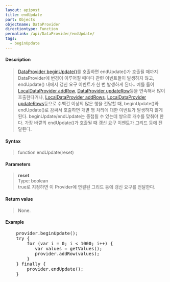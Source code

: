 ```yaml
---
layout: apipost
title: endUpdate
part: Objects
objectname: DataProvider
directiontype: Function
permalink: /api/DataProvider/endUpdate/
tags:
  - beginUpdate
---
```



#### Description

> [DataProvider beginUpdate()](/api/DataProvider/beginUpdate/)를 호출하면 endUpdate()가 호출될 때까지 DataProvider에 변경이 이루어질 때마다 관련 이벤트들이 발생하지 않고, endUpdate() 내에서 갱신 요구 이벤트가 한 번 발생하게 된다.. 예를 들어 [LocalDataProvider addRow](/api/LocalDataProvider/addRow/), [DataProvider updateRow](/api/DataProvider/updateRow)등을 연속해서 많이 호출한다거나, [LocalDataProvider addRows](/api/LocalDataProvider/addRows/), [LocalDataProvider updateRows](/api/LocalDataProvider/updateRows/)등으로 수백건 이상의 많은 행을 전달할 때, beginUpdate()와 endUpdate()로 감싸서 호출하면 개별 행 처리에 대한 이벤트가 발생하지 않게된다. beginUpdate/endUpdate는 중첩될 수 있는데 쌍으로 개수를 맞춰야 한다. 가장 바깥의 endUpdate()가 호출될 때 갱신 요구 이벤트가 그리드 등에 전달된다.

#### Syntax

> function endUpdate(reset)

#### Parameters

> **reset**  
> Type: boolean  
> true로 지정하면 이 Provider에 연결된 그리드 등에 갱신 요구를 전달한다.  

#### Return value

> None.

#### Example

<pre class="prettyprint">
    provider.beginUpdate();
    try {
        for (var i = 0; i < 1000; i++) {
           var values = getValues();
           provider.addRow(values);
        }
    } finally {
        provider.endUpdate();
    }
</pre>

